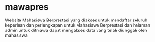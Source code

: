 # mawapres
Website Mahasiswa Berprestasi yang diakses untuk mendaftar seluruh keperluan dan perlengkapan untuk Mahasiswa Berprestasi dan halaman admin untuk ditmawa dapat mengakses data yang telah diunggah oleh mahasiswa
